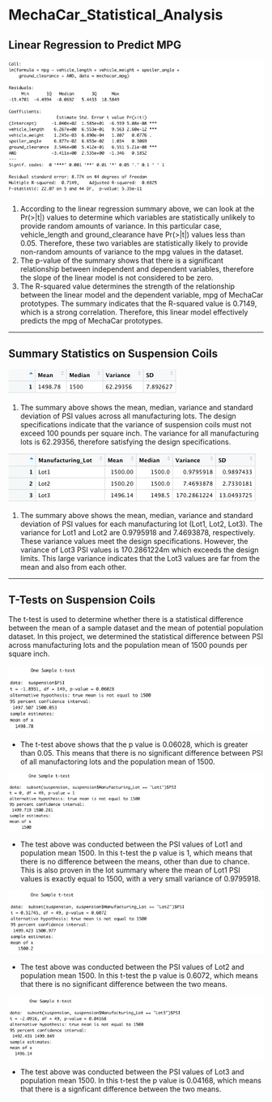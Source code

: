 # MechaCar_Statistical_Analysis

## Linear Regression to Predict MPG

![Linear Regression Summary](Images/linear_regression_summary.png)

1) According to the linear regression summary above, we can look at the Pr(>|t|) values to determine which variables are statistically unlikely to provide random amounts of variance. In this particular case, vehicle_length and ground_clearance have Pr(>|t|) values less than 0.05. Therefore, these two variables are statistically likely to provide non-random amounts of variance to the mpg values in the dataset. 
2) The p-value of the summary shows that there is a significant relationship between independent and dependent variables, therefore the slope of the linear model is not considered to be zero.
3) The R-squared value determines the strength of the relationship between the linear model and the dependent variable, mpg of MechaCar prototypes. The summary indicates that the R-squared value is 0.7149, which is a strong correlation. Therefore, this linear model effectively predicts the mpg of MechaCar prototypes. 

----

## Summary Statistics on Suspension Coils

![Total Summary](Images/total_summary.png)

1) The summary above shows the mean, median, variance and standard deviation of PSI values across all manufacturing lots. The design specifications indicate that the variance of suspension coils must not exceed 100 pounds per square inch. The variance for all manufacturing lots is 62.29356, therefore satisfying the design specifications. 

![Lot Summary](Images/lot_summary.png)

1) The summary above shows the mean, median, variance and standard deviation of PSI values for each manufacturing lot (Lot1, Lot2, Lot3). The variance for Lot1 and Lot2 are 0.9795918 and 7.4693878, respectively. These variance values meet the design specifications. However, the variance of Lot3 PSI values is 170.2861224m which exceeds the design limits. This large variance indicates that the Lot3 values are far from the mean and also from each other. 

----

## T-Tests on Suspension Coils
The t-test is used to determine whether there is a statistical difference between the mean of a sample dataset and the mean of potential population dataset. In this project, we determined the statistical difference between PSI across manufacturing lots and the population mean of 1500 pounds per square inch. 

![All T-test](Images/ttest_all_manufacturing_lots.png)

- The t-test above shows that the p value is 0.06028, which is greater than 0.05. This means that there is no significant difference between PSI of all manufactoring lots and the population mean of 1500. 

![T-test Lot 1](Images/ttest_manufacturing_lot1.png)

- The test above was conducted between the PSI values of Lot1 and population mean 1500. In this t-test the p value is 1, which means that there is no difference between the means, other than due to chance. This is also proven in the lot summary where the mean of Lot1 PSI values is exactly equal to 1500, with a very small variance of 0.9795918. 

![T-test Lot 2](Images/ttest_manufacturing_lot2.png)

- The test above was conducted between the PSI values of Lot2 and population mean 1500. In this t-test the p value is 0.6072, which means that there is no significant difference between the two means. 

![T-test Lot 3](Images/ttest_manufacturing_lot3.png)

- The test above was conducted between the PSI values of Lot3 and population mean 1500. In this t-test the p value is 0.04168, which means that there is a signficant difference between the two means.

